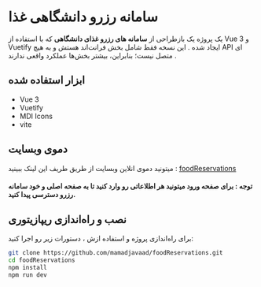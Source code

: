 # سامانه رزرو دانشگاهی غذا

یک پروژه یک بازطراحی از **سامانه های رزرو غذای دانشگاهی** که با استفاده از Vue 3 و Vuetify ایجاد شده . این نسخه فقط شامل بخش فرانت‌اند هستش و به هیچ API ای متصل نیست؛ بنابراین، بیشتر بخش‌ها عملکرد واقعی ندارند .


 
## ابزار استفاده شده
- Vue 3
- Vuetify
- MDI Icons
-  vite
## دموی وبسایت
میتونید دموی انلاین وبسایت از طریق طریف این لینک ببینید : 
[foodReservations](https://github.com/mamadjavaad/foodReservations/)
#### توجه : برای صفحه ورود میتونید هر اطلاعاتی رو وارد کنید تا به صفحه اصلی و خود سامانه رزرو دسترسی پیدا کنید.

## نصب و راه‌اندازی ریپازیتوری

برای راه‌اندازی پروژه و استفاده ازش ، دستورات زیر رو اجرا کنید:

```bash
git clone https://github.com/mamadjavaad/foodReservations.git
cd foodReservations
npm install
npm run dev
```

